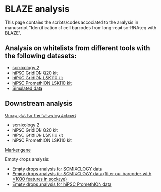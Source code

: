 # BLAZE analysis
This page contains the scripts/codes accociated to the analysis in manuscript "Identification of cell barcodes from long-read sc-RNAseq with BLAZE".

## Analysis on whitelists from different tools with the following datasets:
* [scmixology 2](scmixology_data_analysis.html)
* [hiPSC GridION Q20 kit](hiPSC_diff_gridion_q20_analysis.html)
* [hiPSC GridION LSK110 kit](hiPSC_diff_gridion_lsk110_analysis.html)
* [hiPSC PromethION LSK110 kit](hiPSC_diff_promethion_lsk110_analysis.html)
* [Simulated data](simulation_SLsim_analysis.html)
## Downstream analysis
[Umap plot for the following dataset](umap_analysis_all_together_rebasecall.html)
* scmixology 2
* hiPSC GridION Q20 kit
* hiPSC GridION LSK110 kit
* hiPSC PromethION LSK110 kit

[Marker gene](SC_Marker_gene.html)

Empty drops analysis:
* [Empty drops analysis for SCMIXOLOGY data](empty_drops_SCMIXOLOGY.html)
* [Empty drops analysis for SCMIXOLOGY data (filter out barcodes with <1000 features in sockeye)](empty_drops_scmixology_-1000ft_sockeye.html)
* [Empty drops analysis for hiPSC PromethION data](empty_drops_transcripts.html)
